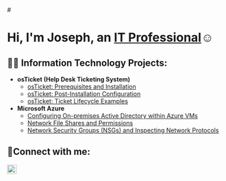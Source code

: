#<h1>Hi, I'm Joseph, an <a href="https://www.linkedin.com/in/joseph-schneider22/">IT Professional</a>☺</h1>

<h2>👨‍💻 Information Technology Projects:</h2>

- <b>osTicket (Help Desk Ticketing System)</b>
  - [osTicket: Prerequisites and Installation](https://github.com/JosephSchh/osticket-prereqs)
  - [osTicket: Post-Installation Configuration](https://github.com/JosephSchh/post-install-config)
  - [osTicket: Ticket Lifecycle Examples](https://github.com/JosephSchh/ticket-lifecycle)
- <b>Microsoft Azure</b>
  - [Configuring On-premises Active Directory within Azure VMs](https://github.com/JosephSchh/configure-ad)
  - [Network File Shares and Permissions](https://github.com/JosephSchh/file-shares-permissions)
  - [Network Security Groups (NSGs) and Inspecting Network Protocols](https://github.com/JosephSchh/azure-network-protocols)



<h2>🤳Connect with me:</h2>


[<img align="left" alt="Joseph | LinkedIn" width="22px" src="https://www.linkedin.com/in/joseph-schneider22/" />][linkedin]

[linkedin]: https://www.linkedin.com/in/joseph-schneider22/
